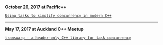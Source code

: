 **October 26, 2017 at Pacific++**

[`Using tasks to simplify concurrency in modern C++`](talk_at_pacificplusplus_20171026/talk_at_pacificplusplus_20171026.pdf)

- - - -

**May 17, 2017 at Auckland C++ Meetup**

[`transwarp - a header-only C++ library for task concurrency`](transwarp_auckland_cppmeetup_20170517/transwarp_auckland_cppmeetup_20170517.pdf)
